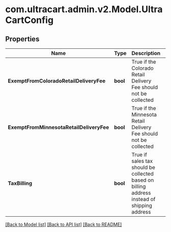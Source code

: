 
# com.ultracart.admin.v2.Model.UltraCartConfig

## Properties

Name | Type | Description | Notes
------------ | ------------- | ------------- | -------------
**ExemptFromColoradoRetailDeliveryFee** | **bool** | True if the Colorado Retail Delivery Fee should not be collected | [optional] 
**ExemptFromMinnesotaRetailDeliveryFee** | **bool** | True if the Minnesota Retail Delivery Fee should not be collected | [optional] 
**TaxBilling** | **bool** | True if sales tax should be collected based on billing address instead of shipping address | [optional] 

[[Back to Model list]](../README.md#documentation-for-models)
[[Back to API list]](../README.md#documentation-for-api-endpoints)
[[Back to README]](../README.md)

